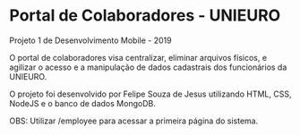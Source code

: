 # Portal de Colaboradores - UNIEURO
Projeto 1 de Desenvolvimento Mobile - 2019

O portal de colaboradores visa centralizar, eliminar arquivos físicos, e agilizar o acesso e a manipulação de dados cadastrais dos funcionários da UNIEURO.

O projeto foi desenvolvido por Felipe Souza de Jesus utilizando HTML, CSS, NodeJS e o banco de dados MongoDB. 

OBS: Utilizar /employee para acessar a primeira página do sistema.
